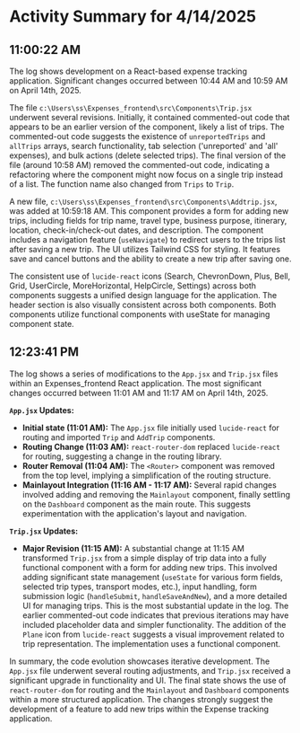 # Activity Summary for 4/14/2025

## 11:00:22 AM
The log shows development on a React-based expense tracking application.  Significant changes occurred between 10:44 AM and 10:59 AM on April 14th, 2025.

The file `c:\Users\ss\Expenses_frontend\src\Components\Trip.jsx` underwent several revisions. Initially, it contained commented-out code that appears to be an earlier version of the component, likely a list of trips. The commented-out code suggests the existence of  `unreportedTrips` and `allTrips` arrays,  search functionality,  tab selection ('unreported' and 'all' expenses), and bulk actions (delete selected trips).  The final version of the file (around 10:58 AM)  removed the commented-out code, indicating a refactoring where the component might now focus on a single trip instead of a list.  The function name also changed from `Trips` to `Trip`.


A new file, `c:\Users\ss\Expenses_frontend\src\Components\Addtrip.jsx`, was added at 10:59:18 AM. This component provides a form for adding new trips, including fields for trip name, travel type, business purpose, itinerary, location, check-in/check-out dates, and description. The component includes a navigation feature (`useNavigate`) to redirect users to the trips list after saving a new trip.  The UI utilizes Tailwind CSS for styling.  It features save and cancel buttons and the ability to create a new trip after saving one.


The consistent use of `lucide-react` icons (Search, ChevronDown, Plus, Bell, Grid, UserCircle, MoreHorizontal, HelpCircle, Settings) across both components suggests a unified design language for the application.  The header section is also visually consistent across both components.  Both components utilize functional components with useState for managing component state.


## 12:23:41 PM
The log shows a series of modifications to the `App.jsx` and `Trip.jsx` files within an Expenses_frontend React application.  The most significant changes occurred between 11:01 AM and 11:17 AM on April 14th, 2025.

**`App.jsx` Updates:**

* **Initial state (11:01 AM):** The `App.jsx` file initially used `lucide-react` for routing and imported `Trip` and `AddTrip` components.
* **Routing Change (11:03 AM):**  `react-router-dom` replaced `lucide-react` for routing, suggesting a change in the routing library.
* **Router Removal (11:04 AM):**  The `<Router>` component was removed from the top level, implying a simplification of the routing structure.
* **Mainlayout Integration (11:16 AM - 11:17 AM):** Several rapid changes involved adding and removing the `Mainlayout` component, finally settling on  the `Dashboard` component as the main route.  This suggests experimentation with the application's layout and navigation.


**`Trip.jsx` Updates:**

* **Major Revision (11:15 AM):** A substantial change at 11:15 AM transformed `Trip.jsx` from a simple display of trip data into a fully functional component with a form for adding new trips. This involved adding significant state management (`useState` for various form fields, selected trip types, transport modes, etc.), input handling, form submission logic (`handleSubmit`, `handleSaveAndNew`), and a more detailed UI for managing trips.  This is the most substantial update in the log.  The earlier commented-out code indicates that previous iterations may have included placeholder data and simpler functionality.  The addition of the `Plane` icon from `lucide-react` suggests a visual improvement related to trip representation.  The implementation uses a functional component.


In summary, the code evolution showcases iterative development.  The `App.jsx` file underwent several routing adjustments, and `Trip.jsx` received a significant upgrade in functionality and UI.  The final state shows the use of `react-router-dom` for routing and the `Mainlayout` and `Dashboard` components within a more structured application. The changes strongly suggest the development of a feature to add new trips within the Expense tracking application.
